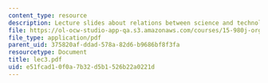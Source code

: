 ```yaml
---
content_type: resource
description: Lecture slides about relations between science and technology.
file: https://ol-ocw-studio-app-qa.s3.amazonaws.com/courses/15-980j-organizing-for-innovative-product-development-spring-2007/e51fcad10f0a7b32d5b1526b22a0221d_lec3.pdf
file_type: application/pdf
parent_uid: 375820af-ddad-578a-82d6-b9686bf8f3fa
resourcetype: Document
title: lec3.pdf
uid: e51fcad1-0f0a-7b32-d5b1-526b22a0221d
---
```

